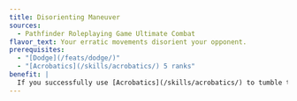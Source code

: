 ```yaml
---
title: Disorienting Maneuver
sources:
  - Pathfinder Roleplaying Game Ultimate Combat
flavor_text: Your erratic movements disorient your opponent.
prerequisites:
  - "[Dodge](/feats/dodge/)"
  - "[Acrobatics](/skills/acrobatics/) 5 ranks"
benefit: |
  If you successfully use [Acrobatics](/skills/acrobatics/) to tumble through an opponent's space, you gain a +2 circumstance bonus on attack rolls against that opponent until the start of your next turn. If you choose to make a trip attempt against that opponent, you gain a +4 circumstance bonus on your combat maneuver check. This bonus on trip also lasts until the start of your next turn.
---
```



